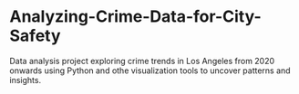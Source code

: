 # Analyzing-Crime-Data-for-City-Safety
Data analysis project exploring crime trends in Los Angeles from 2020 onwards using Python and othe visualization tools to uncover patterns and insights.
